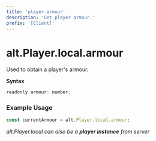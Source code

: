 ```yaml
---
title: 'player.armour'
description: 'Get player armour.'
prefix: '[Client]'
---
```


# alt.Player.local.armour

Used to obtain a player's armour.

**Syntax**

```js
readonly armour: number;
```

### Example Usage

```js
const currentArmour = alt.Player.local.armour;
```

_alt.Player.local can also be a **player instance** from server_
